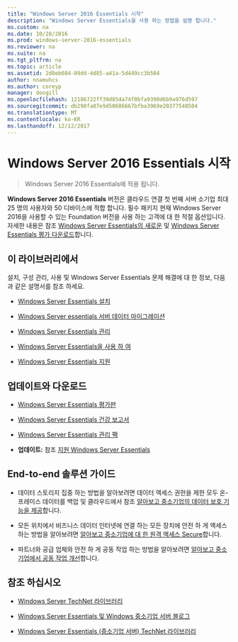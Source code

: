 ```yaml
---
title: "Windows Server 2016 Essentials 시작"
description: "Windows Server Essentials을 사용 하는 방법을 설명 합니다."
ms.custom: na
ms.date: 10/28/2016
ms.prod: windows-server-2016-essentials
ms.reviewer: na
ms.suite: na
ms.tgt_pltfrm: na
ms.topic: article
ms.assetid: 2d0eb084-09dd-4d85-a41a-5d449cc3b504
author: nnamuhcs
ms.author: coreyp
manager: dongill
ms.openlocfilehash: 12186722ff39d854a74f0bfa9390d6b9a976d597
ms.sourcegitcommit: db290fa07e9d50686667bfba3969e20377548504
ms.translationtype: MT
ms.contentlocale: ko-KR
ms.lasthandoff: 12/12/2017
---
```

# <a name="get-started-with-windows-server-2016-essentials"></a>Windows Server 2016 Essentials 시작 

>Windows Server 2016 Essentials에 적용 됩니다.

**Windows Server 2016 Essentials** 버전은 클라우드 연결 첫 번째 서버 소기업 최대 25 명의 사용자와 50 디바이스에 적합 합니다. 필수 패키지 현재 Windows Server 2016을 사용할 수 있는 Foundation 버전을 사용 하는 고객에 대 한 적절 옵션입니다. 자세한 내용은 참조 [Windows Server Essentials의 새로운](what-s-new.md) 및 [Windows Server Essentials 평가 다운로드](https://technet.microsoft.com/evalcenter/dn205288.aspx?wt.mc_id=TEC_144_1_7)합니다. 
  
## <a name="in-this-library"></a>이 라이브러리에서  
 설치, 구성 관리, 사용 및 Windows Server Essentials 문제 해결에 대 한 정보, 다음과 같은 설명서를 참조 하세요.  
  

-   [Windows Server Essentials 설치](../install/Install-Windows-Server-Essentials.md)   
  
-   [Windows Server essentials 서버 데이터 마이그레이션](../migrate/Migrate-Server-Data-to-Windows-Server-Essentials.md)  
  
-   [Windows Server Essentials 관리](../manage/Manage-Windows-Server-Essentials.md)  
  
-   [Windows Server Essentials을 사용 하 여](../use/Use-Windows-Server-Essentials.md)  
  
-   [Windows Server Essentials 지원](../support/Support-Windows-Server-Essentials.md)  
  
## <a name="updates-and-downloads"></a>업데이트와 다운로드  
  
-   [Windows Server Essentials 평가판](https://technet.microsoft.com/evalcenter/dn205288.aspx?wt.mc_id=TEC_144_1_7)  
  
-   [Windows Server Essentials 건강 보고서](https://www.microsoft.com/download/details.aspx?id=35565)  
  
-   [Windows Server Essentials 관리 팩](https://www.microsoft.com/download/details.aspx?id=35560)  
 
  
-   **업데이트:** 참조 [지원 Windows Server Essentials](../support/Support-Windows-Server-Essentials.md)  
  
## <a name="end-to-end-solution-guides"></a>End-to-end 솔루션 가이드  
  
-    데이터 스토리지 집중 하는 방법을 알아보려면 데이터 액세스 권한을 제한 모두 온-프레미스 데이터를 백업 및 클라우드에서 참조 [알아보고 중소기업의 데이터 보호 기능을 제공](https://technet.microsoft.com/library/dn582043.aspx)합니다.  
  
-    모든 위치에서 비즈니스 데이터 인터넷에 연결 하는 모든 장치에 안전 하 게 액세스 하는 방법을 알아보려면 [알아보고 중소기업에 대 한 원격 액세스 Secure](https://technet.microsoft.com/library/dn629457.aspx)합니다.  
  
-    파트너와 공급 업체와 안전 하 게 공동 작업 하는 방법을 알아보려면 [알아보고 중소기업에서 공동 작업 개선](https://technet.microsoft.com/library/dn747893.aspx)합니다.  
  
## <a name="see-also"></a>참조 하십시오  
  
-   [Windows Server TechNet 라이브러리](https://technet.microsoft.com/library/bb625087.aspx)  
  
-   [Windows Server Essentials 및 Windows 중소기업 서버 블로그](http://blogs.technet.com/b/sbs/)  
  
-   [Windows Server Essentials (중소기업 서버) TechNet 라이브러리](https://technet.microsoft.com/library/cc514417.aspx)
